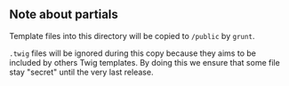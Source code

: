 ## Note about partials

Template files into this directory will be copied to ```/public``` by `grunt`. 

```.twig``` files will be ignored during this copy because they aims to be included 
by others Twig templates. By doing this we ensure that some file stay "secret" until 
the very last release.